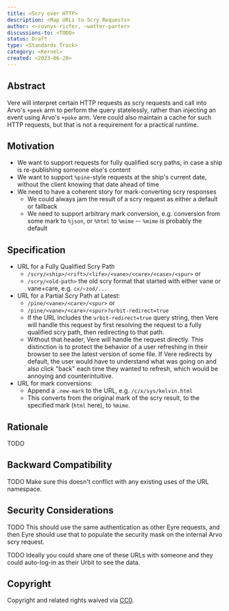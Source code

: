 ```yaml
---
title: <Scry over HTTP>
description: <Map URLs to Scry Requests>
author: <~rovnys-ricfer, ~watter-parter>
discussions-to: <TODO>
status: Draft
type: <Standards Track>
category: <Kernel>
created: <2023-06-20>
---
```


## Abstract

Vere will interpret certain HTTP requests as scry requests and call into Arvo's `+peek` arm to perform the query statelessly, rather than injecting an event using Arvo's `+poke` arm.  Vere could also maintain a cache for such HTTP requests, but that is not a requirement for a practical runtime.

## Motivation

- We want to support requests for fully qualified scry paths, in case a ship is re-publishing someone else's content
- We want to support `%pine`-style requests at the ship's current date, without the client knowing that date ahead of time
- We need to have a coherent story for mark-converting scry responses
  - We could always jam the result of a scry request as either a default or fallback
  - We need to support arbitrary mark conversion, e.g. conversion from some mark to `%json`, or `%html` to `%mime` -- `%mime` is probably the default

## Specification

- URL for a Fully Qualified Scry Path
  - `/scry/<ship>/<rift>/<life>/<vane>/<care>/<case>/<spur>` or
  - `/scry/<old-path>` the old scry format that started with either vane or vane+care, e.g. `cx/~zod/...`
- URL for a Partial Scry Path at Latest:
  - `/pine/<vane>/<care>/<spur>` or
  - `/pine/<vane>/<care>/<spur>?urbit-redirect=true`
  - If the URL includes the `urbit-redirect=true` query string, then Vere will handle this request by first resolving the request to a fully qualified scry path, then redirecting to that path.
  - Without that header, Vere will handle the request directly.  This distinction is to protect the behavior of a user refreshing in their browser to see the latest version of some file.  If Vere redirects by default, the user would have to understand what was going on and also click "back" each time they wanted to refresh, which would be annoying and counterintuitive.
- URL for mark conversions:
  - Append a `.new-mark` to the URL, e.g. `/c/x/sys/kelvin.html`
  - This converts from the original mark of the scry result, to the specified mark (`html` here), to `%mime`.

## Rationale

TODO

## Backward Compatibility

TODO Make sure this doesn't conflict with any existing uses of the URL namespace.

## Security Considerations

TODO This should use the same authentication as other Eyre requests, and then Eyre should use that to populate the security mask on the internal Arvo scry request.

TODO Ideally you could share one of these URLs with someone and they could auto-log-in as their Urbit to see the data.

## Copyright

Copyright and related rights waived via [CC0](../LICENSE.md).

